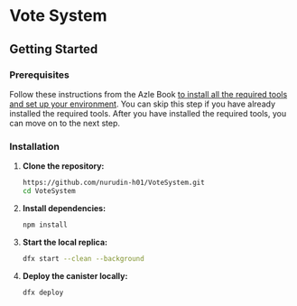 # Vote System


## Getting Started

### Prerequisites

Follow these instructions from the Azle Book [to install all the required tools and set up your environment](https://demergent-labs.github.io/azle/installation.html). You can skip this step if you have already installed the required tools.
After you have installed the required tools, you can move on to the next step.

### Installation

1. **Clone the repository:**
   ```bash
   https://github.com/nurudin-h01/VoteSystem.git
   cd VoteSystem

2. **Install dependencies:**
   ```bash
   npm install

3. **Start the local replica:**
   ```bash
   dfx start --clean --background

4. **Deploy the canister locally:**
   ```bash
   dfx deploy